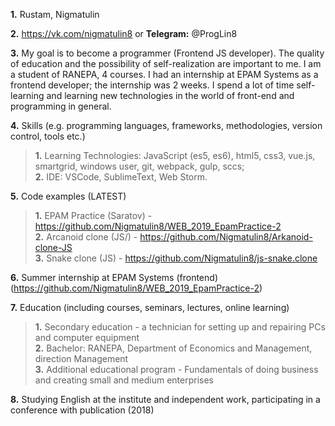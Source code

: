 **1.** Rustam, Nigmatulin   
     
**2.** https://vk.com/nigmatulin8 or **Telegram:** @ProgLin8   
    
**3.** My goal is to become a programmer (Frontend JS developer). The quality of education and the possibility of self-realization are important to me. I am a student of RANEPA, 4 courses. I had an internship at EPAM Systems as a frontend developer; the internship was 2 weeks. I spend a lot of time self-learning and learning new technologies in the world of front-end and programming in general.   
   
**4.** Skills (e.g. programming languages, frameworks, methodologies, version control, tools etc.)   
>**1.** Learning Technologies: JavaScript (es5, es6), html5, css3, vue.js, smartgrid, windows user, git, webpack, gulp, sccs;       
>**2.** IDE: VSCode, SublimeText, Web Storm.       
   
**5.** Code examples (LATEST)    
> **1.** EPAM Practice (Saratov) - https://github.com/Nigmatulin8/WEB_2019_EpamPractice-2      
>**2.** Arcanoid clone (JS/) - https://github.com/Nigmatulin8/Arkanoid-clone-JS      
>**3.** Snake clone (JS) - https://github.com/Nigmatulin8/js-snake.clone      
   
**6.** Summer internship at EPAM Systems (frontend) (https://github.com/Nigmatulin8/WEB_2019_EpamPractice-2) 
   
**7.** Education (including courses, seminars, lectures, online learning)    
>**1.** Secondary education - a technician for setting up and repairing PCs and computer equipment      
>**2.** Bachelor: RANEPA, Department of Economics and Management, direction Management      
>**3.** Additional educational program - Fundamentals of doing business and creating small and medium enterprises     
          
**8.** Studying English at the institute and independent work, participating in a conference with publication (2018)    
